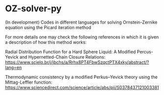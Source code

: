 # OZ-solver-py
(In development) 
Codes in different languages for solving Ornstein-Zernike equation using the Picard iteration method

For more details one may check the following references in which it is given a description of how this method works:

Radial Distribution Function for a Hard Sphere Liquid: A Modified Percus-Yevick and Hypernetted-Chain Closure Relations: https://www.scielo.br/j/jbchs/a/Rrhx8PT4FbwSzqctPTX4xky/abstract/?lang=en

Thermodynamic consistency by a modified Perkus–Yevick theory using the Mittag-Leffler function: https://www.sciencedirect.com/science/article/abs/pii/S0378437121003381
